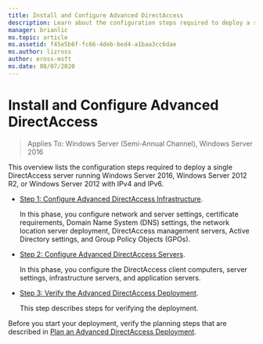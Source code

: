 ```yaml
---
title: Install and Configure Advanced DirectAccess
description: Learn about the configuration steps required to deploy a single DirectAccess server running  Windows Server 2016, Windows Server 2012 R2, or Windows Server 2012 with IPv4 and IPv6.
manager: brianlic
ms.topic: article
ms.assetid: f45e5b6f-fc66-4deb-bed4-a1baa3cc6dae
ms.author: lizross
author: eross-msft
ms.date: 08/07/2020
---
```

# Install and Configure Advanced DirectAccess

>Applies To: Windows Server (Semi-Annual Channel), Windows Server 2016

This overview lists the configuration steps required to deploy a single DirectAccess server running  Windows Server 2016, Windows Server 2012 R2, or Windows Server 2012 with IPv4 and IPv6.

-   [Step 1: Configure Advanced DirectAccess Infrastructure](da-adv-configure-s1-infrastructure.md).

    In this phase, you configure network and server settings, certificate requirements, Domain Name System (DNS) settings, the network location server deployment, DirectAccess management servers, Active Directory settings, and Group Policy Objects (GPOs).

-   [Step 2: Configure Advanced DirectAccess Servers](da-adv-configure-s2-servers.md).

    In this phase, you configure the DirectAccess client computers, server settings, infrastructure servers, and application servers.

-   [Step 3: Verify the Advanced DirectAccess Deployment](da-adv-configure-s3-verify.md).

    This step describes steps for verifying the deployment.

Before you start your deployment, verify the planning steps that are described in [Plan an Advanced DirectAccess Deployment](Plan-an-Advanced-DirectAccess-Deployment.md).




